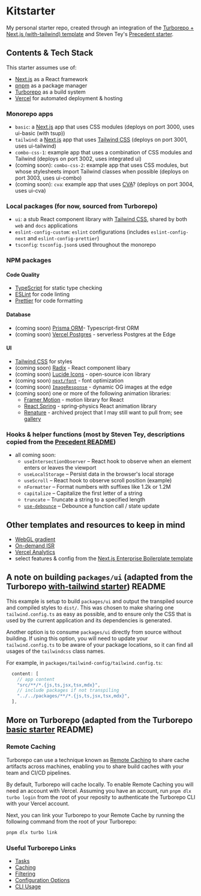 # Kitstarter

My personal starter repo, created through an integration of the [Turborepo + Next.js (with-tailwind) template](https://github.com/vercel/turbo/tree/main/examples/with-tailwind) and Steven Tey's [Precedent starter](https://github.com/steven-tey/precedent).


## Contents & Tech Stack

This starter assumes use of:

- [Next.js](https://nextjs.org/) as a React framework
- [pnpm](https://pnpm.io/) as a package manager
- [Turborepo](https://turbo.build/repo) as a build system
- [Vercel](https://vercel.com/) for automated deployment & hosting

### Monorepo apps

- `basic`: a [Next.js](https://nextjs.org/) app that uses CSS modules (deploys on port 3000, uses ui-basic (with tsup))
- `tailwind`: a [Next.js](https://nextjs.org/) app that uses [Tailwind CSS](https://tailwindcss.com/) (deploys on port 3001, uses ui-tailwind)
- `combo-css-1`: example app that uses a combination of CSS modules and Tailwind (deploys on port 3002, uses integrated ui)
- (coming soon): `combo-css-2`: example app that uses CSS modules, but whose stylesheets import Tailwind classes when possible (deploys on port 3003, uses ui-combo)
- (coming soon): `cva`: example app that uses [CVA](https://cva.style/)? (deploys on port 3004, uses ui-cva)

### Local packages (for now, sourced from Turborepo)

- `ui`: a stub React component library with [Tailwind CSS](https://tailwindcss.com/), shared by both `web` and `docs` applications
- `eslint-config-custom`: `eslint` configurations (includes `eslint-config-next` and `eslint-config-prettier`)
- `tsconfig`: `tsconfig.json`s used throughout the monorepo

### NPM packages

#### Code Quality

- [TypeScript](https://www.typescriptlang.org/) for static type checking
- [ESLint](https://eslint.org/) for code linting
- [Prettier](https://prettier.io) for code formatting

#### Database

- (coming soon) [Prisma ORM](https://vercel.com/templates/next.js/postgres-prisma)- Typescript-first ORM
- (coming soon) [Vercel Postgres](https://vercel.com/storage/postgres) - serverless Postgres at the Edge

#### UI

- [Tailwind CSS](https://tailwindcss.com/) for styles
- (coming soon) [Radix](https://www.radix-ui.com/) - React component libary  
- (coming soon) [Lucide Icons](https://lucide.dev/) - open-source icon library
- (coming soon) [`next/font`](https://nextjs.org/docs/pages/building-your-application/optimizing/fonts) - font optimization
- (coming soon) [`ImageResponse`](https://nextjs.org/docs/app/api-reference/functions/image-response) - dynamic OG images at the edge
- (coming soon) one or more of the following animation libraries:
  - [Framer Motion](https://www.framer.com/motion/) - motion library for React
  - [React Spring](https://github.com/pmndrs/react-spring) - spring-physics React animation library
  - [Renature](https://formidable.com/open-source/renature/gallery/) - archived project that I may still want to pull from; see [gallery](https://formidable.com/open-source/renature/gallery/)

### Hooks & helper functions (most by Steven Tey, descriptions copied from the [Precedent README](https://github.com/steven-tey/precedent/blob/main/README.md))

- all coming soon:
  - `useIntersectionObserver` –  React hook to observe when an element enters or leaves the viewport
  - `useLocalStorage` – Persist data in the browser's local storage
  - `useScroll` – React hook to observe scroll position (example)
  - `nFormatter` – Format numbers with suffixes like 1.2k or 1.2M
  - `capitalize` – Capitalize the first letter of a string
  - `truncate` – Truncate a string to a specified length
  - [`use-debounce`](https://www.npmjs.com/package/use-debounce) – Debounce a function call / state update


## Other templates and resources to keep in mind

- [WebGL gradient](https://whatamesh.vercel.app/)
- [On-demand ISR](https://vercel.com/templates/next.js/on-demand-incremental-static-regeneration)
- [Vercel Analytics](https://vercel.com/analytics)
- select features & config from the [Next.js Enterprise Boilerplate template](https://vercel.com/templates/next.js/nextjs-enterprise-boilerplate)


## A note on building `packages/ui` (adapted from the Turborepo [with-tailwind starter](https://github.com/vercel/turbo/blob/main/examples/with-tailwind/README.md)) README
This example is setup to build `packages/ui` and output the transpiled source and compiled styles to `dist/`. This was chosen to make sharing one `tailwind.config.ts` as easy as possible, and to ensure only the CSS that is used by the current application and its dependencies is generated.

Another option is to consume `packages/ui` directly from source without building. If using this option, you will need to update your `tailwind.config.ts` to be aware of your package locations, so it can find all usages of the `tailwindcss` class names.

For example, in `packages/tailwind-config/tailwind.config.ts`:

```js
  content: [
    // app content
    "src/**/*.{js,ts,jsx,tsx,mdx}",
    // include packages if not transpiling
    "../../packages/**/*.{js,ts,jsx,tsx,mdx}",
  ],
```


## More on Turborepo (adapted from the Turborepo [basic starter](https://github.com/vercel/turbo/tree/main/examples/basic/README.md) README)

### Remote Caching

Turborepo can use a technique known as [Remote Caching](https://turbo.build/repo/docs/core-concepts/remote-caching) to share cache artifacts across machines, enabling you to share build caches with your team and CI/CD pipelines.

By default, Turborepo will cache locally. To enable Remote Caching you will need an account with Vercel. Assuming you have an account, run `pnpm dlx turbo login` from the root of your reposity to authenticate the Turborepo CLI with your Vercel account.

Next, you can link your Turborepo to your Remote Cache by running the following command from the root of your Turborepo:

```sh
pnpm dlx turbo link
```

### Useful Turborepo Links

- [Tasks](https://turbo.build/repo/docs/core-concepts/monorepos/running-tasks)
- [Caching](https://turbo.build/repo/docs/core-concepts/caching)
- [Filtering](https://turbo.build/repo/docs/core-concepts/monorepos/filtering)
- [Configuration Options](https://turbo.build/repo/docs/reference/configuration)
- [CLI Usage](https://turbo.build/repo/docs/reference/command-line-reference)
